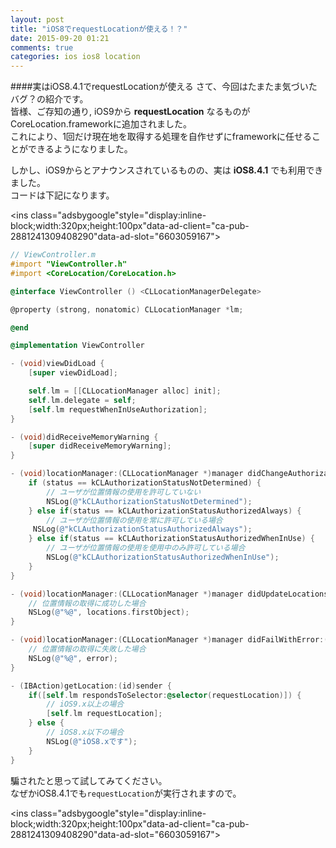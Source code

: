```yaml
---
layout: post
title: "iOS8でrequestLocationが使える！？"
date: 2015-09-20 01:21
comments: true
categories: ios ios8 location
---
```


####実はiOS8.4.1でrequestLocationが使える
さて、今回はたまたま気づいたバグ？の紹介です。  
皆様、ご存知の通り, iOS9から **requestLocation** なるものがCoreLocation.frameworkに追加されました。  
これにより、1回だけ現在地を取得する処理を自作せずにframeworkに任せることができるようになりました。  

しかし、iOS9からとアナウンスされているものの、実は **iOS8.4.1** でも利用できました。  
コードは下記になります。  

<script async src="//pagead2.googlesyndication.com/pagead/js/adsbygoogle.js"></script>
<ins class="adsbygoogle"style="display:inline-block;width:320px;height:100px"data-ad-client="ca-pub-2881241309408290"data-ad-slot="6603059167"></ins>
<script>
(adsbygoogle = window.adsbygoogle || []).push({});
</script>

<!-- more -->

```objective-c
// ViewController.m
#import "ViewController.h"
#import <CoreLocation/CoreLocation.h>

@interface ViewController () <CLLocationManagerDelegate>

@property (strong, nonatomic) CLLocationManager *lm;

@end

@implementation ViewController

- (void)viewDidLoad {
	[super viewDidLoad];

	self.lm = [[CLLocationManager alloc] init];
	self.lm.delegate = self;
	[self.lm requestWhenInUseAuthorization];
}

- (void)didReceiveMemoryWarning {
	[super didReceiveMemoryWarning];
}

- (void)locationManager:(CLLocationManager *)manager didChangeAuthorizationStatus:(CLAuthorizationStatus)status {
	if (status == kCLAuthorizationStatusNotDetermined) {
		// ユーザが位置情報の使用を許可していない
		NSLog(@"kCLAuthorizationStatusNotDetermined");
	} else if(status == kCLAuthorizationStatusAuthorizedAlways) {
		// ユーザが位置情報の使用を常に許可している場合
	 NSLog(@"kCLAuthorizationStatusAuthorizedAlways");
	} else if(status == kCLAuthorizationStatusAuthorizedWhenInUse) {
		// ユーザが位置情報の使用を使用中のみ許可している場合
		NSLog(@"kCLAuthorizationStatusAuthorizedWhenInUse");
	}
}

- (void)locationManager:(CLLocationManager *)manager didUpdateLocations:(NSArray<CLLocation *> *)locations {
	// 位置情報の取得に成功した場合
	NSLog(@"%@", locations.firstObject);
}

- (void)locationManager:(CLLocationManager *)manager didFailWithError:(NSError *)error {
	// 位置情報の取得に失敗した場合
	NSLog(@"%@", error);
}

- (IBAction)getLocation:(id)sender {
	if([self.lm respondsToSelector:@selector(requestLocation)]) {
		// iOS9.x以上の場合
		[self.lm requestLocation];
	} else {
		// iOS8.x以下の場合
		NSLog(@"iOS8.xです");
	}
}
```

騙されたと思って試してみてください。  
なぜかiOS8.4.1でも`requestLocation`が実行されますので。  


<script async src="//pagead2.googlesyndication.com/pagead/js/adsbygoogle.js"></script>
<ins class="adsbygoogle"style="display:inline-block;width:320px;height:100px"data-ad-client="ca-pub-2881241309408290"data-ad-slot="6603059167"></ins>
<script>
(adsbygoogle = window.adsbygoogle || []).push({});
</script>

